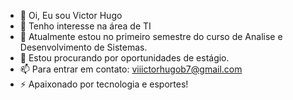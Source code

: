 - 👋 Oi, Eu sou Victor Hugo 
- 👀 Tenho interesse na área de TI 
- 🌱 Atualmente estou no primeiro semestre do curso de Analise e Desenvolvimento de Sistemas.
- 💞️ Estou procurando por oportunidades de estágio.
- 📫 Para entrar em contato: viiictorhugob7@gmail.com
- ⚡ Apaixonado por tecnologia e esportes!



